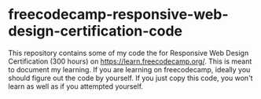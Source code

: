 # freecodecamp-responsive-web-design-certification-code
This repository contains some of my code the for Responsive Web Design Certification (300 hours) on https://learn.freecodecamp.org/. This is meant to document my learning. If you are learning on freecodecamp, ideally you should figure out the code by yourself. If you just copy this code,  you won't learn as well as if you attempted yourself.
